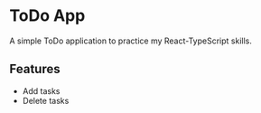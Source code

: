 # ToDo App
A simple ToDo application to practice my React-TypeScript skills.

## Features
- Add tasks
- Delete tasks